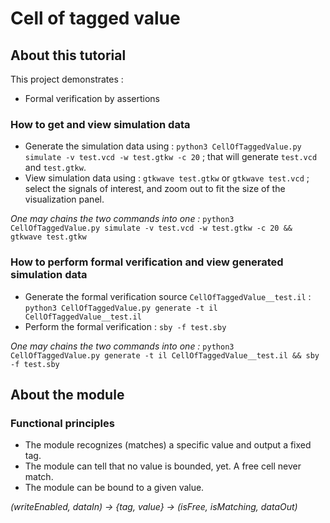 # Cell of tagged value

## About this tutorial

This project demonstrates :

* Formal verification by assertions

### How to get and view simulation data

* Generate the simulation data using : `python3 CellOfTaggedValue.py simulate -v test.vcd -w test.gtkw -c 20` ; that will generate `test.vcd` and `test.gtkw`.
* View simulation data using : `gtkwave test.gtkw` or `gtkwave test.vcd` ; select the signals of interest, and zoom out to fit the size of the visualization panel.

_One may chains the two commands into one :_ `python3 CellOfTaggedValue.py simulate -v test.vcd -w test.gtkw -c 20 && gtkwave test.gtkw`

### How to perform formal verification and view generated simulation data

* Generate the formal verification source `CellOfTaggedValue__test.il` : `python3 CellOfTaggedValue.py generate -t il CellOfTaggedValue__test.il`
* Perform the formal verification : `sby -f test.sby`

_One may chains the two commands into one :_ `python3 CellOfTaggedValue.py generate -t il CellOfTaggedValue__test.il && sby -f test.sby`

## About the module

### Functional principles

* The module recognizes (matches) a specific value and output a fixed tag.
* The module can tell that no value is bounded, yet. A free cell never match.
* The module can be bound to a given value.

_(writeEnabled, dataIn) &rarr; {tag, value} &rarr; (isFree, isMatching, dataOut)_
